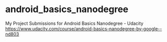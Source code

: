 # android_basics_nanodegree
My Project Submissions for Android Basics Nanodegree - Udacity https://www.udacity.com/course/android-basics-nanodegree-by-google--nd803
